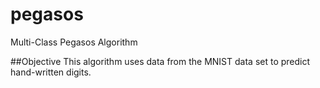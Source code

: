 # pegasos
Multi-Class Pegasos Algorithm

##Objective
This algorithm uses data from the MNIST data set to predict hand-written digits. 
